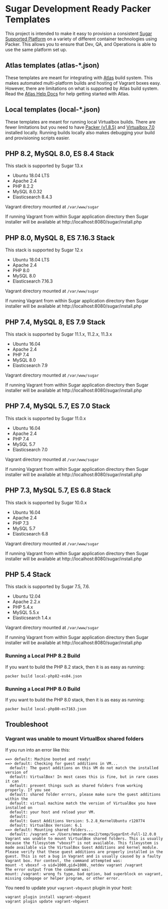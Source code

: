 # Sugar Development Ready Packer Templates

This project is intended to make it easy to provision a consistent [Sugar Supported Platform](http://support.sugarcrm.com/Resources/Supported_Platforms/) on a variety of different container technologies using Packer.  This allows you to ensure that Dev, QA, and Operations is able to use the same platform set up.

## Atlas templates (atlas-*.json)
These templates are meant for integrating with [Atlas](https://atlas.hashicorp.com/builds) build system. This makes automated multi-platform builds and hosting of Vagrant boxes easy. However, there are limitations on what is supported by Atlas build system.  Read the [Atlas Help Docs](https://atlas.hashicorp.com/help) for help getting started with Atlas.

## Local templates (local-*.json)
These templates are meant for running local Virtualbox builds. There are fewer limitations but you need to have [Packer (v1.8.5)](https://packer.io/) and [Virtualbox 7.0](https://www.virtualbox.org/wiki/Downloads) installed locally. Running builds locally also makes debugging your build and provisioning scripts easier.

## PHP 8.2, MySQL 8.0, ES 8.4 Stack

This stack is supported by Sugar 13.x

- Ubuntu 18.04 LTS
- Apache 2.4
- PHP 8.2.2
- MySQL 8.0.32
- Elasticsearch 8.4.3

Vagrant directory mounted at `/var/www/sugar`

If running Vagrant from within Sugar application directory then Sugar installer will be available at http://localhost:8080/sugar/install.php

## PHP 8.0, MySQL 8, ES 7.16.3 Stack

This stack is supported by Sugar 12.x

- Ubuntu 18.04 LTS
- Apache 2.4
- PHP 8.0
- MySQL 8.0
- Elasticsearch 7.16.3

Vagrant directory mounted at `/var/www/sugar`

If running Vagrant from within Sugar application directory then Sugar installer will be available at http://localhost:8080/sugar/install.php

## PHP 7.4, MySQL 8, ES 7.9 Stack

This stack is supported by Sugar 11.1.x, 11.2.x, 11.3.x

- Ubuntu 16.04
- Apache 2.4
- PHP 7.4
- MySQL 8.0
- Elasticsearch 7.9

Vagrant directory mounted at `/var/www/sugar`

If running Vagrant from within Sugar application directory then Sugar installer will be available at http://localhost:8080/sugar/install.php

## PHP 7.4, MySQL 5.7, ES 7.0 Stack

This stack is supported by Sugar 11.0.x

- Ubuntu 16.04
- Apache 2.4
- PHP 7.4
- MySQL 5.7
- Elasticsearch 7.0

Vagrant directory mounted at `/var/www/sugar`

If running Vagrant from within Sugar application directory then Sugar installer will be available at http://localhost:8080/sugar/install.php

## PHP 7.3, MySQL 5.7, ES 6.8 Stack

This stack is supported by Sugar 10.0.x

- Ubuntu 16.04
- Apache 2.4
- PHP 7.3
- MySQL 5.7
- Elasticsearch 6.8

Vagrant directory mounted at `/var/www/sugar`

If running Vagrant from within Sugar application directory then Sugar installer will be available at http://localhost:8080/sugar/install.php


## PHP 5.4 Stack

This stack is supported by Sugar 7.5, 7.6.

- Ubuntu 12.04
- Apache 2.2.x
- PHP 5.4.x
- MySQL 5.5.x
- Elasticsearch 1.4.x

Vagrant directory mounted at `/var/www/sugar`

If running Vagrant from within Sugar application directory then Sugar installer will be available at http://localhost:8080/sugar/install.php

### Running a Local PHP 8.2 Build
If you want to build the PHP 8.2 stack, then it is as easy as running:

```shell
packer build local-php82-es84.json
```

### Running a Local PHP 8.0 Build
If you want to build the PHP 8.0 stack, then it is as easy as running:

```shell
packer build local-php80-es7163.json
```


## Troubleshoot
### Vagrant was unable to mount VirtualBox shared folders
If you run into an error like this:
```
==> default: Machine booted and ready!
==> default: Checking for guest additions in VM...
  default: The guest additions on this VM do not match the installed version of
  default: VirtualBox! In most cases this is fine, but in rare cases it can
  default: prevent things such as shared folders from working properly. If you see
  default: shared folder errors, please make sure the guest additions within the
  default: virtual machine match the version of VirtualBox you have installed on
  default: your host and reload your VM.
  default:
  default: Guest Additions Version: 5.2.8_KernelUbuntu r120774
  default: VirtualBox Version: 6.1
==> default: Mounting shared folders...
  default: /vagrant => /Users/mmarum-mac2/temp/SugarEnt-Full-12.0.0
Vagrant was unable to mount VirtualBox shared folders. This is usually
because the filesystem "vboxsf" is not available. This filesystem is
made available via the VirtualBox Guest Additions and kernel module.
Please verify that these guest additions are properly installed in the
guest. This is not a bug in Vagrant and is usually caused by a faulty
Vagrant box. For context, the command attempted was:
mount -t vboxsf -o uid=1000,gid=1000,_netdev vagrant /vagrant
The error output from the command was:
mount: /vagrant: wrong fs type, bad option, bad superblock on vagrant, missing codepage or helper program, or other error.
```

You need to update your `vagrant-vbguest` plugin in your host:
```
vagrant plugin install vagrant-vbguest
vagrant plugin update vagrant-vbguest
```
